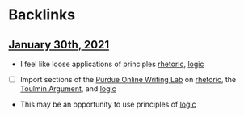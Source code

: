 
# Backlinks
## [January 30th, 2021](<January 30th, 2021.md>)
- I feel like loose applications of principles [rhetoric](<rhetoric.md>), [logic](<logic.md>)

- [ ] Import sections of the [Purdue Online Writing Lab](<Purdue Online Writing Lab.md>) on [rhetoric](<rhetoric.md>), the [Toulmin Argument](<Toulmin Argument.md>), and [logic](<logic.md>)

- This may be an opportunity to use principles of [logic](<logic.md>)

